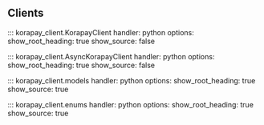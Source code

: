 ## Clients


::: korapay_client.KorapayClient
    handler: python
    options:
      show_root_heading: true
      show_source: false

::: korapay_client.AsyncKorapayClient
    handler: python
    options:
      show_root_heading: true
      show_source: false


::: korapay_client.models
    handler: python
    options:
      show_root_heading: true
      show_source: true

::: korapay_client.enums
    handler: python
    options:
      show_root_heading: true
      show_source: true
